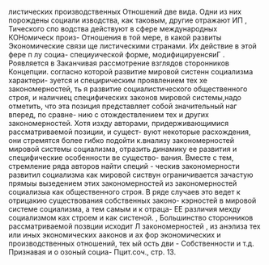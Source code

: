 листических производственных Отношений
две вида. Одни из них порождены  социали
изводства, как таковым, другие отражают ИП
, Тического спо
водства действуют в сфере международных КОНомическ произ-
Отношения
в той мере, в какой развиты Экономические связи ще
листическими странами. Их действие в этой фере п лу социа-
специуической форме, модифицируенсяиГ . Роявляется в
Заканчивая рассмотрение взглядов сторонников Концепции.
согласно которой развитие мировой систенн социализма характери-
зуется и специрическим проявлением тех хе закономерностей, ть
я развитие социалистического общественного строя, и наличиец
специфических законов мировой системы,надо отметить, что эта
позиция представляет собой значительный наг вперед, по сравне-
нию с отождествлением тех и других закономерностей. Хотя изхду
авторами, придерживающимися рассматриваемой позиции, и сущест-
вуют некоторые расхождения, они стремятся более гибко подойти
к.внализу закономерностей мировой системы социализма, отразить
динамику ее развития и специфические особенности ве существо-
вания. Вместе с тем, стремление ряда авторов найти специй -
ческив закономерности развитил социализма как мировой систвун
ограничивается зачастую прямыы вызедением этих закономерностей
из закономерностей социализыа как общественного строя. В ряде
случаев это ведет к отрицакию существования собственных законо-
кэрностей в мировой системе социализма, а тем самым и к отраца-
ЕЕ различия мехду социализмом ках строем и как систеной. ,
Большинство сторонников рассматриваемой позвции исходит Л
закономерностей ,
из анэлиза тех или иных экономических ааконов и ах фор
экономических и производственных отношений, тех ый ость дви -
Собственности и т.д. Признавая и о озоный социа-
Пцит.соч., стр. 13.

